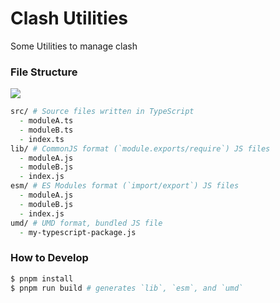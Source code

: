 Clash Utilities
===============================

Some Utilities to manage clash

### File Structure

![](./overview.png)

```zsh
src/ # Source files written in TypeScript
  - moduleA.ts
  - moduleB.ts
  - index.ts
lib/ # CommonJS format (`module.exports/require`) JS files
  - moduleA.js
  - moduleB.js
  - index.js
esm/ # ES Modules format (`import/export`) JS files
  - moduleA.js
  - moduleB.js
  - index.js
umd/ # UMD format, bundled JS file
  - my-typescript-package.js
```

### How to Develop

```zsh
$ pnpm install
$ pnpm run build # generates `lib`, `esm`, and `umd`
```
